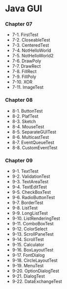 # Java GUI 

### Chapter 07
- 7-1. FirstTest
- 7-2. CloseableTest
- 7-3. CenteredTest
- 7-4. NotHelloWorld
- 7-5. NotHelloWorld2
- 7-6. DrawPoly
- 7-7. DrawRect
- 7-8. FillRect
- 7-9. FillPoly
- 7-10. XOR
- 7-11. ImageTest



### Chapter 08
- 8-1. ButtonTest
- 8-2. PlafTest
- 8-3. Sketch
- 8-4. MouseTest
- 8-5. SeparateGUITest
- 8-6. MulticastTest
- 8-7. EventQueueTest
- 8-8. CustomEventTest


### Chapter 09
- 9-1. TextTest
- 9-2. ValidationTest
- 9-3. TextAreaTest
- 9-4. TextEditTest
- 9-5. CheckBoxTest
- 9-6. RadioButtonTest
- 9-7. BorderTest
- 9-8. ListTest
- 9-9. LongListTest
- 9-10. ListRenderingTest
- 9-11. ComboBoxTest
- 9-12. ColorSelect
- 9-13. ScrollPaneTest
- 9-14. ScrollTest
- 9-15. Calculator
- 9-16. BoxLayoutTest
- 9-17. FontDialog
- 9-18. CircleLayoutTest
- 9-19. MenuTest
- 9-20. OptionDialogTest
- 9-21. DialogTest
- 9-22. DataExchangeTest
